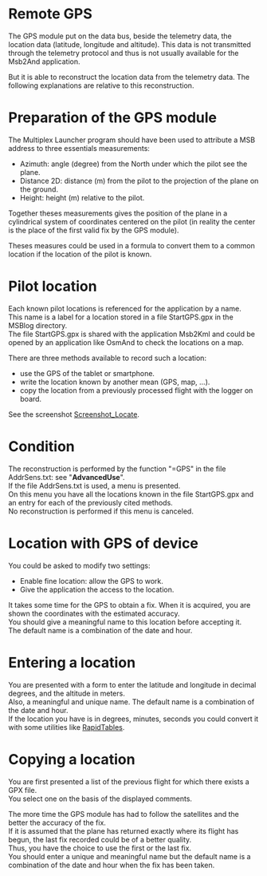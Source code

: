 # Remote GPS

The GPS module put on the data bus, beside the telemetry data,
the location data (latitude, longitude and altitude).
This data is not transmitted through the telemetry protocol and
thus is not usually available for the Msb2And application.

But it is able to reconstruct the location data from the telemetry data.
The following explanations are relative to this reconstruction.

# Preparation of the GPS module

The Multiplex Launcher program should have been used to attribute
a MSB address to three essentials measurements:

+ Azimuth: angle (degree) from the North under which the pilot see the plane.
+ Distance 2D: distance (m) from the pilot to the projection of the plane
 on the ground.
+ Height: height (m) relative to the pilot.

Together theses measurements gives the position of the plane in
a cylindrical system of coordinates centered on the pilot (in reality
the center is the place of the first valid fix by the GPS module).

Theses measures could be used in a formula to convert them to a common
location if the location of the pilot is known.

# Pilot location

Each known pilot locations is referenced for the application by a name.  
This name is a label for a location stored in a file
StartGPS.gpx in the MSBlog directory.  
The file StartGPS.gpx is shared with the application Msb2Kml
and could be opened by an application like OsmAnd
to check the locations on a map.

There are three methods available to record such a location:

+ use the GPS of the tablet or smartphone.
+ write the location known by another mean (GPS, map, ...).
+ copy the location from a previously processed flight with
 the logger on board.

See the screenshot [Screenshot_Locate](Screenshots/Screenshot_Locate.jpg).

# Condition

The reconstruction is performed by the function "=GPS" in
the file AddrSens.txt: see "**AdvancedUse**".  
If the file AddrSens.txt is used, a menu is presented.  
On this menu you have all the locations known in the file StartGPS.gpx
and an entry for each of the previously cited methods.  
No reconstruction is performed if this menu is canceled.

# Location with GPS of device

You could be asked to modify two settings:

+ Enable fine location: allow the GPS to work.
+ Give the application the access to the location.

It takes some time for the GPS to obtain a fix.
When it is acquired, you are shown the coordinates with the estimated
accuracy.  
You should give a meaningful name to this location before accepting it.  
The default name is a combination of the date and hour.

# Entering a location

You are presented with a form to enter the latitude and longitude in 
decimal degrees, and the altitude in meters.  
Also, a meaningful and unique name. The default name is a combination
of the date and hour.  
If the location you have is in degrees, minutes, seconds you could
convert it with some utilities like
[RapidTables](https://www.rapidtables.com/convert/number/degrees-minutes-seconds-to-degrees.html).

# Copying a location

You are first presented a list of the previous flight for which there
exists a GPX file.  
You select one on the basis of the displayed comments.

The more time the GPS module has had to follow the satellites and the better the
accuracy of the fix.  
If it is assumed that the plane has returned exactly where
its flight has begun, the last fix recorded could be of a better quality.  
Thus, you have the choice to use the first or the last fix.  
You should enter a unique and meaningful name but the default 
name is a combination of the date and hour when the fix has been taken.

